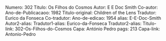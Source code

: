 Numero: 302
Titulo: Os Filhos do Cosmos
Autor: E E Doc Smith
Co-autor: 
Ano-de-Publicacaoo: 1982
Titulo-original: Children of the Lens
Tradutor: Eurico da Fonseca
Co-tradutor: 
Ano-de-edicao: 1954
alias: E-E-Doc-Smith
Autor2-alias: 
Tradutor1-alias: Eurico-da-Fonseca
Tradutor2-alias: 
Titulo-link: 302-Os-Filhos-do-Cosmos
Capa: António Pedro
pags: 213
Capa-link: Antonio-Pedro